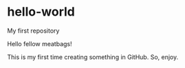 # hello-world
My first repository 

Hello fellow meatbags! 

This is my first time creating something in GitHub. So, enjoy. 
